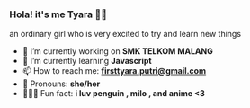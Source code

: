 ### Hola! it's me Tyara 🙌🏻
an ordinary girl who is very excited to try and learn new things
- 🐣 I’m currently working on **SMK TELKOM MALANG**
- 💐 I’m currently learning **Javascript**
- 📫 How to reach me: **firsttyara.putri@gmail.com**
- 🧸 Pronouns: **she/her**
- 🧝🏻‍♀️ Fun fact: **i luv penguin , milo , and anime <3**
<!--
**909tyaraa/909tyaraa** is a ✨ _special_ ✨ repository because its `README.md` (this file) appears on your GitHub profile.

Here are some ideas to get you started:
an ordinary girl who is very excited to try and learn new things
- 🪞 I’m currently working on **SMK TELKOM MALANG**
- 💐 I’m currently learning **Javascript**
- 📫 How to reach me: **firsttyara.putri@gmail.com**
- 🧸 Pronouns: **she/her**
- ⚡ Fun fact: **i luv penguin , milo , and anime <3**
-->
